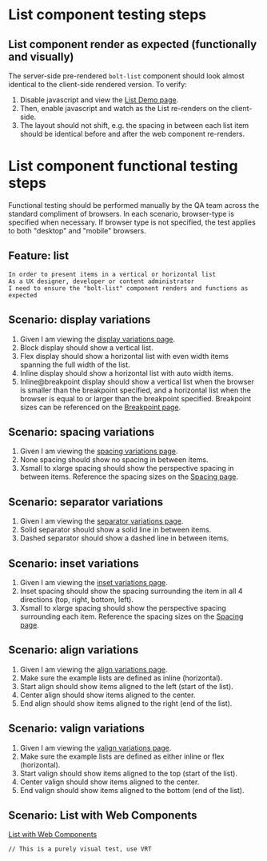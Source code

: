 # List component testing steps

## List component render as expected (functionally and visually)

The server-side pre-rendered `bolt-list` component should look almost identical to the client-side rendered version. To verify:

1. Disable javascript and view the [List Demo page](https://boltdesignsystem.com/pattern-lab/patterns/02-components-list-05-list/02-components-list-05-list.html).
2. Then, enable javascript and watch as the List re-renders on the client-side.
3. The layout should not shift, e.g. the spacing in between each list item should be identical before and after the web component re-renders.

# List component functional testing steps

Functional testing should be performed manually by the QA team across the standard compliment of browsers. In each scenario, browser-type is specified when necessary. If browser type is not specified, the test applies to both "desktop" and "mobile" browsers.

## Feature: list

    In order to present items in a vertical or horizontal list
    As a UX designer, developer or content administrator
    I need to ensure the "bolt-list" component renders and functions as expected

## Scenario: display variations

1. Given I am viewing the [display variations page](https://boltdesignsystem.com/pattern-lab/patterns/02-components-list-15-list-display-variations/02-components-list-15-list-display-variations.html).
2. Block display should show a vertical list.
3. Flex display should show a horizontal list with even width items spanning the full width of the list.
4. Inline display should show a horizontal list with auto width items.
5. Inline@breakpoint display should show a vertical list when the browser is smaller than the breakpoint specified, and a horizontal list when the browser is equal to or larger than the breakpoint specified. Breakpoint sizes can be referenced on the [Breakpoint page](https://boltdesignsystem.com/pattern-lab/?p=viewall-visual-styles-breakpoints).

## Scenario: spacing variations

1. Given I am viewing the [spacing variations page](https://boltdesignsystem.com/pattern-lab/patterns/02-components-list-20-list-spacing-variations/02-components-list-20-list-spacing-variations.html).
2. None spacing should show no spacing in between items.
3. Xsmall to xlarge spacing should show the perspective spacing in between items. Reference the spacing sizes on the [Spacing page](https://boltdesignsystem.com/pattern-lab/?p=viewall-visual-styles-spacing).

## Scenario: separator variations

1. Given I am viewing the [separator variations page](https://boltdesignsystem.com/pattern-lab/patterns/02-components-list-25-list-separator-variations/02-components-list-25-list-separator-variations.html).
2. Solid separator should show a solid line in between items.
3. Dashed separator should show a dashed line in between items.

## Scenario: inset variations

1. Given I am viewing the [inset variations page](https://boltdesignsystem.com/pattern-lab/patterns/02-components-list-30-list-inset-variations/02-components-list-30-list-inset-variations.html).
2. Inset spacing should show the spacing surrounding the item in all 4 directions (top, right, bottom, left).
3. Xsmall to xlarge spacing should show the perspective spacing surrounding each item. Reference the spacing sizes on the [Spacing page](https://boltdesignsystem.com/pattern-lab/?p=viewall-visual-styles-spacing).

## Scenario: align variations

1. Given I am viewing the [align variations page](https://boltdesignsystem.com/pattern-lab/patterns/02-components-list-40-list-align-variations/02-components-list-40-list-align-variations.html).
2. Make sure the example lists are defined as inline (horizontal).
3. Start align should show items aligned to the left (start of the list).
4. Center align should show items aligned to the center.
5. End align should show items aligned to the right (end of the list).

## Scenario: valign variations

1. Given I am viewing the [valign variations page](https://boltdesignsystem.com/pattern-lab/patterns/02-components-list-45-list-valign-variations/02-components-list-45-list-valign-variations.html).
2. Make sure the example lists are defined as either inline or flex (horizontal).
3. Start valign should show items aligned to the top (start of the list).
4. Center valign should show items aligned to the center.
5. End valign should show items aligned to the bottom (end of the list).

## Scenario: List with Web Components

[List with Web Components](https://master.boltdesignsystem.com/pattern-lab/patterns/02-components-list-999-list-with-web-component/02-components-list-999-list-with-web-component.html)

`// This is a purely visual test, use VRT`
